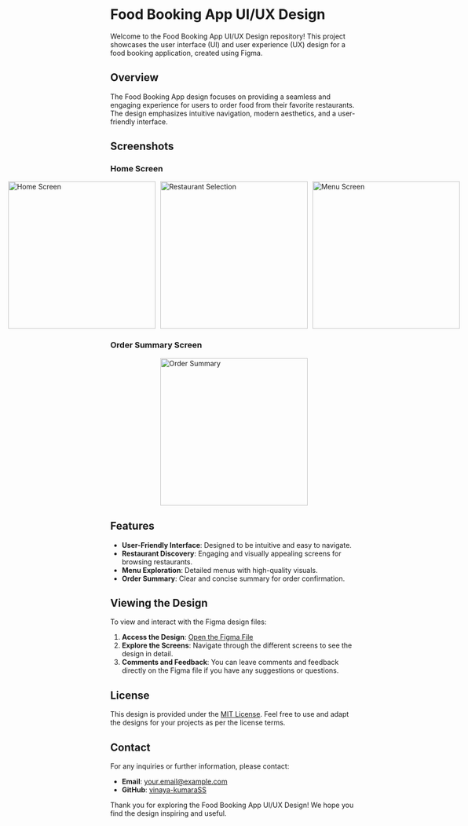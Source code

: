 # Food Booking App UI/UX Design

Welcome to the Food Booking App UI/UX Design repository! This project showcases the user interface (UI) and user experience (UX) design for a food booking application, created using Figma.

## Overview

The Food Booking App design focuses on providing a seamless and engaging experience for users to order food from their favorite restaurants. The design emphasizes intuitive navigation, modern aesthetics, and a user-friendly interface.

## Screenshots

### Home Screen
<div style="display: flex; justify-content: center; gap: 10px;">
    <img src="https://github.com/vinaya-kumaraSS/Food-Booking-App-UI-UX-Design/assets/121751707/cab3b9d0-a971-4638-86d4-198810b1fe96" alt="Home Screen" width="300" />
    <img src="https://github.com/vinaya-kumaraSS/Food-Booking-App-UI-UX-Design/assets/121751707/6bdcdbee-cce1-4ab5-b164-ead43e9e8da1" alt="Restaurant Selection" width="300" />
    <img src="https://github.com/vinaya-kumaraSS/Food-Booking-App-UI-UX-Design/assets/121751707/a1b42a8d-640b-433e-894d-9a7c331c4039" alt="Menu Screen" width="300" />
</div>

### Order Summary Screen
<div style="display: flex; justify-content: center; gap: 10px;">
    <img src="https://github.com/vinaya-kumaraSS/Food-Booking-App-UI-UX-Design/assets/121751707/c8baa46c-17bf-40f6-b192-68746801905c" alt="Order Summary" width="300" />
</div>

## Features

- **User-Friendly Interface**: Designed to be intuitive and easy to navigate.
- **Restaurant Discovery**: Engaging and visually appealing screens for browsing restaurants.
- **Menu Exploration**: Detailed menus with high-quality visuals.
- **Order Summary**: Clear and concise summary for order confirmation.

## Viewing the Design

To view and interact with the Figma design files:

1. **Access the Design**: [Open the Figma File](https://www.figma.com/file/your-figma-file-id)
2. **Explore the Screens**: Navigate through the different screens to see the design in detail.
3. **Comments and Feedback**: You can leave comments and feedback directly on the Figma file if you have any suggestions or questions.

## License

This design is provided under the [MIT License](LICENSE). Feel free to use and adapt the designs for your projects as per the license terms.

## Contact

For any inquiries or further information, please contact:

- **Email**: [your.email@example.com](mailto:your.email@example.com)
- **GitHub**: [vinaya-kumaraSS](https://github.com/vinaya-kumaraSS)

Thank you for exploring the Food Booking App UI/UX Design! We hope you find the design inspiring and useful.
